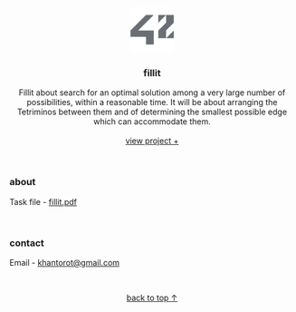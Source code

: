 <br />
<div align="center">
  <a href="#top">
    <img src="https://raw.githubusercontent.com/khantorot/intra42/master/content/icons/logo.png" alt="logo" width="80" height="80">
  </a>

  <h3 align="center">fillit</h3>

  <p align="center">
    Fillit about search for an optimal solution among a very large number of possibilities, within a reasonable time. It will be about arranging the Tetriminos between them and of determining the smallest possible edge which can accommodate them.
    <br />
    <br />
    <a href="#top">view project +</a>
  </p>
</div>
<br />





### about

Task file - [fillit.pdf](/fillit.pdf)



<br />



### contact

Email - khantorot@gmail.com





<br />
<p align="center"><a href="#top">back to top ↑</a></p>